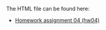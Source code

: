 The HTML file can be found here:
* [Homework assignment 04 (hw04)](https://stat545-ubc-hw-2019-20.github.io/stat545-hw-belalanik/hw04/hw04.html)
